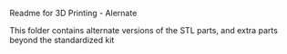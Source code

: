 Readme for 3D Printing - Alernate

This folder contains alternate versions of the STL parts, and extra parts beyond the standardized kit
